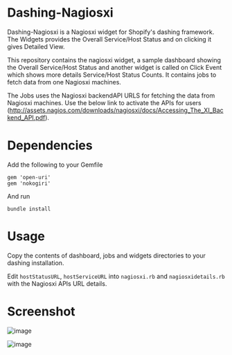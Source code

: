 # Dashing-Nagiosxi

Dashing-Nagiosxi is a Nagiosxi widget for Shopify's dashing framework. The Widgets provides the Overall Service/Host Status and on clicking it gives Detailed View.

This repository contains the nagiosxi widget, a sample dashboard showing the Overall Service/Host Status and another widget is called on Click Event which shows more details Service/Host Status Counts. It contains jobs to fetch data from one Nagiosxi machines.

The Jobs uses the Nagiosxi backendAPI URLS for fetching the data from Nagiosxi machines. Use the below link to activate the APIs for users (http://assets.nagios.com/downloads/nagiosxi/docs/Accessing_The_XI_Backend_API.pdf). 

# Dependencies

Add the following to your Gemfile
```
gem 'open-uri'
gem 'nokogiri'
```
And run 
```
bundle install
```

# Usage

Copy the contents of dashboard, jobs and widgets directories to your dashing installation.

Edit `hostStatusURL`, `hostServiceURL` into `nagiosxi.rb` and `nagiosxidetails.rb` with the Nagiosxi APIs URL details. 

Screenshot
==========
![image](https://raw.githubusercontent.com/jsinghsamuel/Dashing-Nagiosxi/master/assets/images/nagiosxi.png)

![image](https://raw.githubusercontent.com/jsinghsamuel/Dashing-Nagiosxi/master/assets/images/nagiosxidetails.png)


